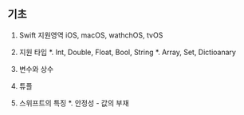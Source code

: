 ## 기초

1. Swift 지원영역
 iOS, macOS, wathchOS, tvOS
  
2. 지원 타입
  *. Int, Double, Float, Bool, String
  *. Array, Set, Dictioanary
  
3. 변수와 상수

4. 튜플

6. 스위프트의 특징
  *. 안정성 - 값의 부재
